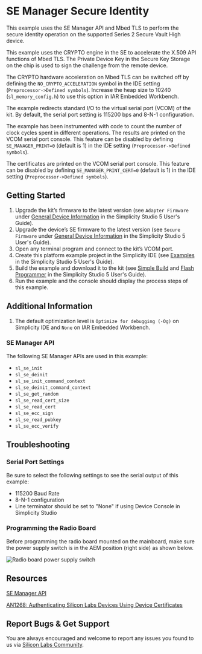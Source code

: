# SE Manager Secure Identity

This example uses the SE Manager API and Mbed TLS to perform the secure identity operation on the supported Series 2 Secure Vault High device.

This example uses the CRYPTO engine in the SE to accelerate the X.509 API functions of Mbed TLS. The Private Device Key in the Secure Key Storage on the chip is used to sign the challenge from the remote device.

The CRYPTO hardware acceleration on Mbed TLS can be switched off by defining the `NO_CRYPTO_ACCELERATION` symbol in the IDE setting (`Preprocessor->Defined symbols`). Increase the heap size to 10240 (`sl_memory_config.h`) to use this option in IAR Embedded Workbench.

The example redirects standard I/O to the virtual serial port (VCOM) of the kit. By default, the serial port setting is 115200 bps and 8-N-1 configuration.

The example has been instrumented with code to count the number of clock cycles spent in different operations. The results are printed on the VCOM serial port console. This feature can be disabled by defining `SE_MANAGER_PRINT=0` (default is 1) in the IDE setting (`Preprocessor->Defined symbols`).

The certificates are printed on the VCOM serial port console. This feature can be disabled by defining `SE_MANAGER_PRINT_CERT=0` (default is 1) in the IDE setting (`Preprocessor->Defined symbols`).

## Getting Started

1. Upgrade the kit’s firmware to the latest version (see `Adapter Firmware` under [General Device Information](https://docs.silabs.com/simplicity-studio-5-users-guide/latest/ss-5-users-guide-about-the-launcher/welcome-and-device-tabs#general-device-information) in the Simplicity Studio 5 User's Guide).
2. Upgrade the device’s SE firmware to the latest version (see `Secure Firmware` under [General Device Information](https://docs.silabs.com/simplicity-studio-5-users-guide/latest/ss-5-users-guide-about-the-launcher/welcome-and-device-tabs#general-device-information) in the Simplicity Studio 5 User's Guide).
3. Open any terminal program and connect to the kit’s VCOM port.
4. Create this platform example project in the Simplicity IDE (see [Examples](https://docs.silabs.com/simplicity-studio-5-users-guide/latest/ss-5-users-guide-getting-started/start-a-project#examples) in the Simplicity Studio 5 User's Guide).
5. Build the example and download it to the kit (see [Simple Build](https://docs.silabs.com/simplicity-studio-5-users-guide/latest/ss-5-users-guide-building-and-flashing/building#simple-build) and [Flash Programmer](https://docs.silabs.com/simplicity-studio-5-users-guide/latest/ss-5-users-guide-building-and-flashing/flashing#flash-programmer) in the Simplicity Studio 5 User's Guide).
6. Run the example and the console should display the process steps of this example.

## Additional Information

1. The default optimization level is `Optimize for debugging (-Og)` on Simplicity IDE and `None` on IAR Embedded Workbench.

### SE Manager API

The following SE Manager APIs are used in this example:

* `sl_se_init`
* `sl_se_deinit`
* `sl_se_init_command_context`
* `sl_se_deinit_command_context`
* `sl_se_get_random`
* `sl_se_read_cert_size`
* `sl_se_read_cert`
* `sl_se_ecc_sign`
* `sl_se_read_pubkey`
* `sl_se_ecc_verify`

## Troubleshooting

### Serial Port Settings

Be sure to select the following settings to see the serial output of this example:

* 115200 Baud Rate 
* 8-N-1 configuration
* Line terminator should be set to "None" if using Device Console in Simplicity Studio

### Programming the Radio Board

Before programming the radio board mounted on the mainboard, make sure the power supply switch is in the AEM position (right side) as shown below.

![Radio board power supply switch](image/readme_img0.png)

## Resources

[SE Manager API](https://docs.silabs.com/gecko-platform/latest/service/api/group-sl-se-manager)

[AN1268: Authenticating Silicon Labs Devices Using Device Certificates](https://www.silabs.com/documents/public/application-notes/an1268-efr32-secure-identity.pdf)

## Report Bugs & Get Support

You are always encouraged and welcome to report any issues you found to us via [Silicon Labs Community](https://community.silabs.com/).